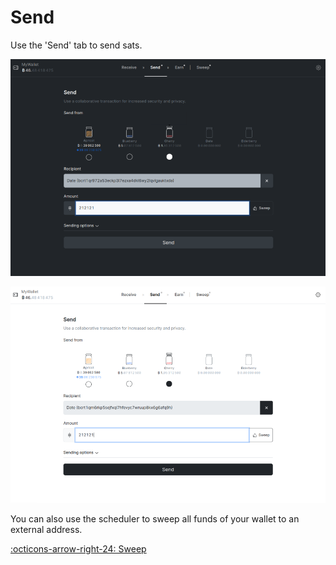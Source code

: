 # Send

Use the 'Send' tab to send sats.

![](../assets/interface/send.png#only-dark)

![](../assets/interface/send-light.png#only-light)

You can also use the scheduler to sweep all funds of your wallet to an external
address.

[:octicons-arrow-right-24: Sweep][sweep]

[sweep]: /glossary/#sweep
